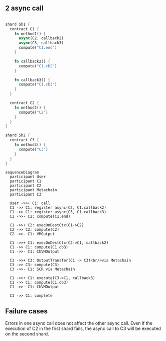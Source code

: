 
## 2 async call

```rust

shard Sh1 {
  contract C1 {
    fn method1() {
      async(C2, callback2)
      async(C3, callback3)
      compute("C1.end")
    }

    fn callback2() {
      compute("C1.cb2")
    }

    fn callback3() {
      compute("C1.cb3")
    }
  }

  contract C2 {
    fn method2() {
      compute("C2")
    }
  }
}

shard Sh2 {
  contract C3 {
    fn method3() {
      compute("C3")
    }
  }
}

```


```mermaid
sequenceDiagram
  participant User
  participant C1
  participant C2
  participant Metachain
  participant C3
  
  User ->>+ C1: call
  C1 ->> C1: register async(C2, C1.callback2)
  C1 ->> C1: register async(C3, C1.callback3)
  C1 ->>- C1: compute(C1.end)
  
  C1 ->>+ C2: execOnDestCtx(C1->C2)
  C2 ->> C2: compute(C2)
  C2 ->>- C1: VMOutput

  C1 ->>+ C1: execOnDestCtx(C2->C1, callback2)
  C1 ->> C1: compute(C1.cb3)
  C1 ->>- C1: CbVMOutput
  
  C1 ->>+ C3: OutputTransfer(C1 -> C3)<br/>via Metachain
  C3 ->> C3: compute(C3)
  C3 ->>- C1: SCR via Metachain

  C1 ->>+ C1: execute(C3->C1, callback3)
  C1 ->> C1: compute(C1.cb3)
  C1 ->>- C1: CbVMOutput

  C1 ->> C1: complete
```

## Failure cases

Errors in one async call does not affect the other async call. Even if the execution of C2 in the first shard fails, the async call to C3 will be executed on the second shard. 